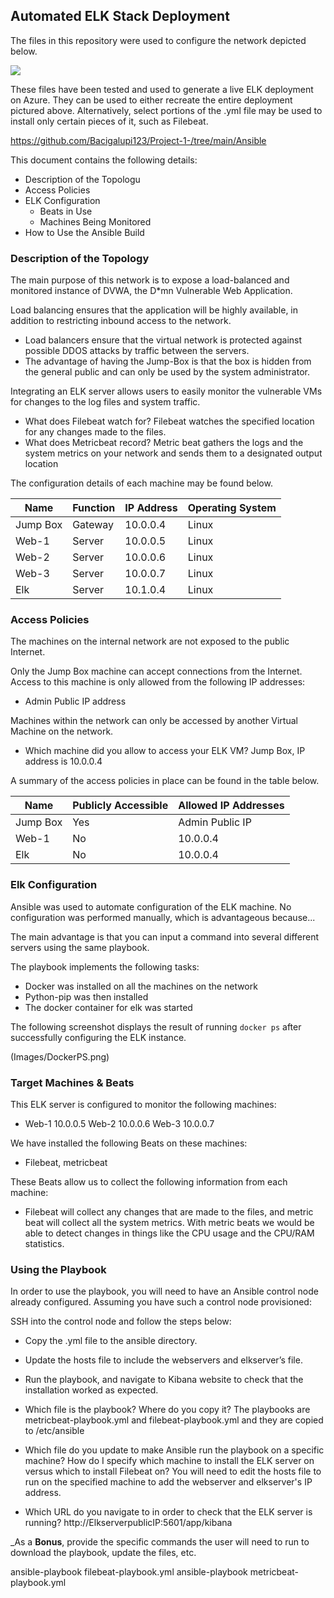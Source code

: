 ## Automated ELK Stack Deployment

The files in this repository were used to configure the network depicted below.

![](Desktop/vnet.jpg)

These files have been tested and used to generate a live ELK deployment on Azure. They can be used to either recreate the entire deployment pictured above. Alternatively, select portions of the .yml file may be used to install only certain pieces of it, such as Filebeat.

 https://github.com/Bacigalupi123/Project-1-/tree/main/Ansible

This document contains the following details:
- Description of the Topologu
- Access Policies
- ELK Configuration
  - Beats in Use
  - Machines Being Monitored
- How to Use the Ansible Build


### Description of the Topology

The main purpose of this network is to expose a load-balanced and monitored instance of DVWA, the D*mn Vulnerable Web Application.

Load balancing ensures that the application will be highly available, in addition to restricting inbound access to the network.
- Load balancers ensure that the virtual network is protected against possible DDOS attacks by traffic between the servers.
- The advantage of having the Jump-Box is that the box is hidden from the general public and can only be used by the system administrator.

Integrating an ELK server allows users to easily monitor the vulnerable VMs for changes to the log files and system traffic.
- What does Filebeat watch for? Filebeat watches the specified location for any changes made to the files.
- What does Metricbeat record? Metric beat gathers the logs and the system metrics on your network and sends them to a designated output location

The configuration details of each machine may be found below.


| Name     | Function | IP Address | Operating System |
|----------|----------|------------|------------------|
| Jump Box | Gateway  | 10.0.0.4   | Linux            |
| Web-1    | Server   | 10.0.0.5   | Linux            |
| Web-2    | Server   | 10.0.0.6   | Linux            |
| Web-3    | Server   | 10.0.0.7   | Linux            |
| Elk      | Server   | 10.1.0.4   | Linux            |

### Access Policies

The machines on the internal network are not exposed to the public Internet. 

Only the Jump Box machine can accept connections from the Internet. Access to this machine is only allowed from the following IP addresses:
- Admin Public IP address 

Machines within the network can only be accessed by another Virtual Machine on the network.
- Which machine did you allow to access your ELK VM? Jump Box, IP address is 10.0.0.4

A summary of the access policies in place can be found in the table below.

| Name     | Publicly Accessible | Allowed IP Addresses |
|----------|---------------------|----------------------|
| Jump Box | Yes                 | Admin Public IP      |
| Web-1    | No                  |     10.0.0.4         |
| Elk      | No                  |     10.0.0.4         |                  

### Elk Configuration

Ansible was used to automate configuration of the ELK machine. No configuration was performed manually, which is advantageous because...

The main advantage is that you can input a command into several different servers using the same playbook.

The playbook implements the following tasks:
- Docker was installed on all the machines on the network
- Python-pip was then installed
- The docker container for elk was started

The following screenshot displays the result of running `docker ps` after successfully configuring the ELK instance.

(Images/DockerPS.png)

### Target Machines & Beats
This ELK server is configured to monitor the following machines:
- Web-1 10.0.0.5
  Web-2 10.0.0.6
  Web-3 10.0.0.7

We have installed the following Beats on these machines:
- Filebeat, metricbeat

These Beats allow us to collect the following information from each machine:
- Filebeat will collect any changes that are made to the files, and metric beat will collect all the system metrics. With metric beats we would be able to detect changes in things like the CPU usage and the CPU/RAM statistics.

### Using the Playbook
In order to use the playbook, you will need to have an Ansible control node already configured. Assuming you have such a control node provisioned: 

SSH into the control node and follow the steps below:
- Copy the .yml file to the ansible directory.
- Update the hosts file to include the webservers and elkserver’s file.
- Run the playbook, and navigate to Kibana website to check that the installation worked as expected.

- Which file is the playbook? Where do you copy it? The playbooks are metricbeat-playbook.yml and filebeat-playbook.yml and they are copied to /etc/ansible
- Which file do you update to make Ansible run the playbook on a specific machine? How do I specify which machine to install the ELK server on versus which to install Filebeat on? You will need to edit the hosts file to run on the specified machine to add the webserver and elkserver's IP address.
- Which URL do you navigate to in order to check that the ELK server is running? http://ElkserverpublicIP:5601/app/kibana

_As a **Bonus**, provide the specific commands the user will need to run to download the playbook, update the files, etc.

ansible-playbook filebeat-playbook.yml
ansible-playbook metricbeat-playbook.yml

